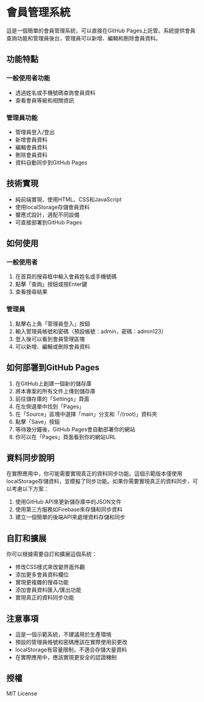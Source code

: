 # 會員管理系統

這是一個簡單的會員管理系統，可以直接在GitHub Pages上託管。系統提供會員查詢功能和管理員後台，管理員可以新增、編輯和刪除會員資料。

## 功能特點

### 一般使用者功能
- 透過姓名或手機號碼查詢會員資料
- 查看會員等級和相關資訊

### 管理員功能
- 管理員登入/登出
- 新增會員資料
- 編輯會員資料
- 刪除會員資料
- 資料自動同步到GitHub Pages

## 技術實現

- 純前端實現，使用HTML、CSS和JavaScript
- 使用localStorage存儲會員資料
- 響應式設計，適配不同設備
- 可直接部署到GitHub Pages

## 如何使用

### 一般使用者
1. 在首頁的搜尋框中輸入會員姓名或手機號碼
2. 點擊「查詢」按鈕或按Enter鍵
3. 查看搜尋結果

### 管理員
1. 點擊右上角「管理員登入」按鈕
2. 輸入管理員帳號和密碼（預設帳號：admin，密碼：admin123）
3. 登入後可以看到會員管理區塊
4. 可以新增、編輯或刪除會員資料

## 如何部署到GitHub Pages

1. 在GitHub上創建一個新的儲存庫
2. 將本專案的所有文件上傳到儲存庫
3. 前往儲存庫的「Settings」頁面
4. 在左側選單中找到「Pages」
5. 在「Source」區塊中選擇「main」分支和「/(root)」資料夾
6. 點擊「Save」按鈕
7. 等待幾分鐘後，GitHub Pages會自動部署你的網站
8. 你可以在「Pages」頁面看到你的網站URL

## 資料同步說明

在實際應用中，你可能需要實現真正的資料同步功能。這個示範版本僅使用localStorage存儲資料，並模擬了同步功能。如果你需要實現真正的資料同步，可以考慮以下方案：

1. 使用GitHub API來更新儲存庫中的JSON文件
2. 使用第三方服務如Firebase來存儲和同步資料
3. 建立一個簡單的後端API來處理資料存儲和同步

## 自訂和擴展

你可以根據需要自訂和擴展這個系統：

- 修改CSS樣式來改變界面外觀
- 添加更多會員資料欄位
- 實現更複雜的搜尋功能
- 添加會員資料匯入/匯出功能
- 實現真正的資料同步功能

## 注意事項

- 這是一個示範系統，不建議用於生產環境
- 預設的管理員帳號和密碼應該在實際使用前更改
- localStorage有容量限制，不適合存儲大量資料
- 在實際應用中，應該實現更安全的認證機制

## 授權

MIT License